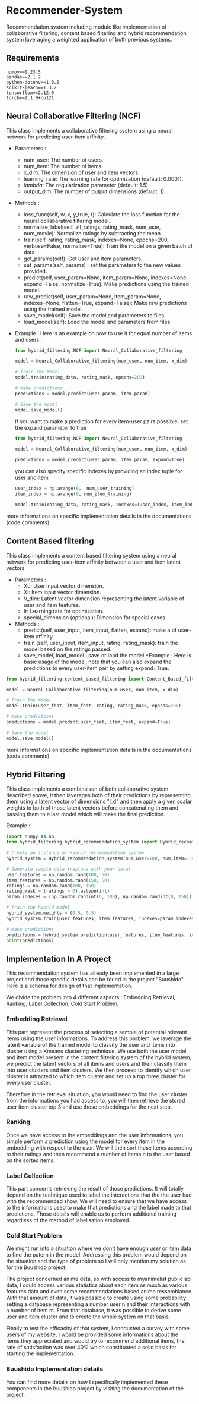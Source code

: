# Recommender-System
Recommendation system including module like implementation of collaborative filtering, content based filtering and hybrid recommendation system laveraging a weighted application of both previous systems.

## Requirements
```
numpy==1.23.5
pandas==2.1.2
python-dotenv==1.0.0
scikit-learn==1.3.2
tensorflow==2.12.0
torch==2.1.0+cu121
```

## Neural Collaborative Filtering (NCF)
This class implements a collaborative filtering system using a neural network for predicting user-item affinity.
* Parameters :
  * num_user: The number of users.
  * num_item: The number of items.
  * x_dim: The dimension of user and item vectors.
  * learning_rate: The learning rate for optimization (default: 0.0001).
  * _lambda_: The regularization parameter (default: 1.5).
  * output_dim: The number of output dimensions (default: 1).
* Methods :
  * loss_func(self, w, x, y_true, r): Calculate the loss function for the neural collaborative filtering model.
  * normalize_label(self, all_ratings, rating_mask, num_user, num_movie): Normalize ratings by subtracting the mean.
  * train(self, rating, rating_mask, indexes=None, epochs=200, verbose=False, normalize=True): Train the model on a given batch of data.
  * get_params(self): Get user and item parameters.
  * set_params(self, params) : set the parameters to the new values provided.
  * predict(self, user_param=None, item_param=None, indexes=None, expand=False, normalize=True): Make predictions using the trained model.
  * raw_predict(self, user_param=None, item_param=None, indexes=None, flatten=True, expand=False): Make raw predictions using the trained model.
  * save_model(self): Save the model and parameters to files.
  * load_model(self): Load the model and parameters from files.
* Example :
  Here is an example on how to use it for equal number of items and users :
  ```python
  from hybrid_filtering.NCF import Neural_Collaborative_filtering
  
  model = Neural_Collaborative_filtering(num_user, num_item, x_dim)
  
  # Train the model
  model.train(rating_data, rating_mask, epochs=200)
  
  # Make predictions
  predictions = model.predict(user_param, item_param)
  
  # Save the model
  model.save_model()
  ```
  If you want to make a prediction for every item-user pairs possible, set the expand parameter to true
  ```python
  from hybrid_filtering.NCF import Neural_Collaborative_filtering
  
  model = Neural_Collaborative_filtering(num_user, num_item, x_dim)

  predictions = model.predict(user_param, item_param, expand=True)
  ```

  you can also specify specific indexes by providing an index tuple for user and item
  ```python
  user_index = np.arange(0,  num_user_training)
  item_index = np.arange(0, num_item_training)

  model.train(rating_data, rating_mask, indexes=(user_index, item_index))
  ```
more informations on specific implementation details in the documentations (code comments)
## Content Based filtering
This class implements a content based filtering system using a neural network for predicting user-item affinity between a user and item latent vectors.
* Parameters :
  * Xu: User input vector dimension.
  * Xi: Item input vector dimension.
  * V_dim: Latent vector dimension representing the latent variable of user and item features.
  * lr: Learning rate for optimization.
  * special_dimension (optional): Dimension for special cases
* Methods :
  * predict(self, user_input, item_input, flatten, expand): make a of user-item affinity.
  * train (self, user_input, item_input, rating, rating_mask): train the model based on the ratings passed.
  * save_model, load_model : save or load the model
*Example :
Here is basic usage of the model, note that you can also expand the predictions to every user-item pair by setting expand=True.
```python
from hybrid_filtering.content_based_filtering import Content_Based_filtering

model = Neural_Collaborative_filtering(num_user, num_item, x_dim)

# Train the model
model.train(user_feat, item_feat, rating, rating_mask, epochs=200)

# Make predictions
predictions = model.predict(user_feat, item_feat, expand=True)

# Save the model
model.save_model()
```
more informations on specific implementation details in the documentations (code comments)
## Hybrid Filtering
This class implements a combinaison of both collaborative system described above, it then laverages both of their predictions by representing them using a latent vector of dimensions "l_d" and then apply a given scalar weights to both of those latent vectors before concatenating them and passing them to a last model which will make the final prediction.

Example :
```python
import numpy as np
from hybrid_filtering.hybrid_recommendation_system import Hybrid_recommendation_system

# Create an instance of Hybrid_recommendation_system
hybrid_system = Hybrid_recommendation_system(num_user=100, num_item=150, u_feat_dim=32, i_feat_dim=128, lr=0.001, l_d=64)

# Generate sample data (replace with your data)
user_features = np.random.rand(100, 50)
item_features = np.random.rand(150, 50)
ratings = np.random.rand(100, 150)
rating_mask = (ratings > 0).astype(int)
param_indexes = (np.random.randint(0, 100), np.random.randint(0, 150))

# Train the hybrid model
hybrid_system.weights = (0.5, 0.5)
hybrid_system.train(user_features, item_features, indexes=param_indexes, ratings, rating_mask, expand=True, epochs=200, verbose=True)

# Make predictions
predictions = hybrid_system.prediction(user_features, item_features, indexes=param_indexes, weights=(0.5, 0.5), expand=True)
print(predictions)
```
## Implementation In A Project
This recommendation system has already been implemented in a large project and those specific details can be found in the project "Buushido". Here is a schema for design of that implementation. 

We divide the problem into 4 different aspects : 
Embedding Retrieval,
Ranking,
Label Collection,
Cold Start Problem,

### Embedding Retrieval
This part represent the process of selecting a sample of potential relevant items using the user informations.
To address this problem, we laverage the latent variable of the trained model to classify the user and items into cluster using a Kmeans clustering technique.
We use both the user model and item model present in the content filtering system of the hybrid system, we predict the latent vectors of all items and users and then classify them into user clusters and item clusters. We then proceed to identify which user cluster is attracted to which item cluster and set up a top three cluster for every user cluster.

Therefore in the retrieval situation, you would need to find the user cluster from the informations you had access to, you will then retrieve the stored user item cluster top 3 and use those embeddings for the next step.

### Ranking
Once we have access to the embeddings and the user informations, you simple perform a prediction using the model for every item in the embedding with respect to the user.
We will then sort those items according to their ratings and then recommend a number of items n to the user based on the sorted items.

### Label Collection
This part concerns retrieving the result of those predictions. It will totally depend on the technique used to label the interactions that the the user had with the recommended show. We will need to ensure that we have access to the informations used to make that predictions and the label made to that predictions. Those details will enable us to perform additional training regardless of the method of labelisation employed.

### Cold Start Problem
We might run into a situation where we don't have enough user or item data to find the patern in the model. Addressing this problem would depend on the situation and the type of problem so I will only mention my solution as for the Buushido project.

The project concerned anime data, so with access to myanimelist public api data, I could access various statistics about each item as much as various features data and even some recommendations based anime ressemblance. With that amount of data, it was possible to create using some probability setting a database representing a number user n and their interactions with a number of item m. From that database, it was possible to derive some user and item cluster and to create the whole system on that basis.

Finally to test the efficacity of that system, I conducted a survey with some users of my website, I would be provided some informations about the items they appreciated and would try to recommend additional items, the rate of satisfaction was over 40% which constituated a solid basis for starting the implementation.

### Buushido Implementation details
You can find more details on how I specifically implemented these components in the buushido project by visiting the documentation of the project.
